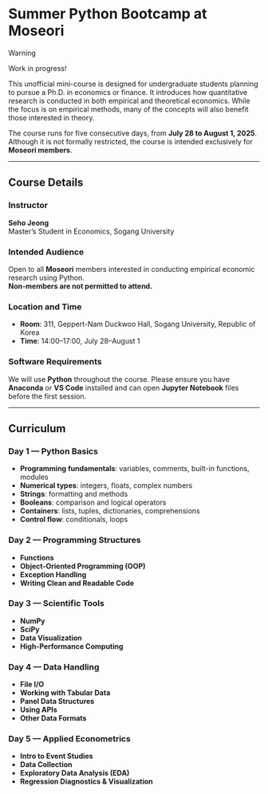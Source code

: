 # Summer Python Bootcamp at Moseori

> [!WARNING]  
> Work in progress!

This unofficial mini-course is designed for undergraduate students planning to pursue a Ph.D. in economics or finance. It introduces how quantitative research is conducted in both empirical and theoretical economics. While the focus is on empirical methods, many of the concepts will also benefit those interested in theory.

The course runs for five consecutive days, from **July 28 to August 1, 2025**. Although it is not formally restricted, the course is intended exclusively for **Moseori members**.

---

## Course Details

### Instructor

**Seho Jeong**  
Master’s Student in Economics, Sogang University

### Intended Audience

Open to all **Moseori** members interested in conducting empirical economic research using Python.  
**Non-members are not permitted to attend.**

### Location and Time

- **Room**: 311, Geppert-Nam Duckwoo Hall, Sogang University, Republic of Korea  
- **Time**: 14:00–17:00, July 28–August 1

### Software Requirements

We will use **Python** throughout the course. Please ensure you have **Anaconda** or **VS Code** installed and can open **Jupyter Notebook** files before the first session.

---

## Curriculum

### Day 1 — Python Basics

- **Programming fundamentals**: variables, comments, built-in functions, modules  
- **Numerical types**: integers, floats, complex numbers  
- **Strings**: formatting and methods  
- **Booleans**: comparison and logical operators  
- **Containers**: lists, tuples, dictionaries, comprehensions  
- **Control flow**: conditionals, loops  

### Day 2 — Programming Structures

- **Functions**  
- **Object-Oriented Programming (OOP)**  
- **Exception Handling**  
- **Writing Clean and Readable Code**

### Day 3 — Scientific Tools

- **NumPy**  
- **SciPy**  
- **Data Visualization**  
- **High-Performance Computing**

### Day 4 — Data Handling

- **File I/O**  
- **Working with Tabular Data**  
- **Panel Data Structures**  
- **Using APIs**  
- **Other Data Formats**

### Day 5 — Applied Econometrics

- **Intro to Event Studies**  
- **Data Collection**  
- **Exploratory Data Analysis (EDA)**  
- **Regression Diagnostics & Visualization**